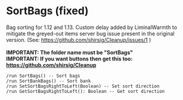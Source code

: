 # SortBags (fixed)
Bag sorting for 1.12 and 1.13. Custom delay added by LiminalWarmth to mitigate the greyed-out items server bug issue present in the original version. (See: https://github.com/shirsig/Cleanup/issues/1 )<br/><br/>
__IMPORTANT: The folder name must be "SortBags"__<br/>
__IMPORTANT: If you want buttons then get this too: https://github.com/shirsig/Cleanup__

```
/run SortBags() -- Sort bags
/run SortBankBags() -- Sort bank
/run SetSortBagsRightToLeft(Boolean) -- Set sort direction
/run GetSortBagsRightToLeft(): Boolean -- Get sort direction
```
